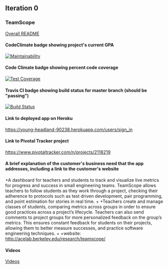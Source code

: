 ## Iteration 0


### TeamScope
[Overall README](./iterations/README.md)
#### CodeClimate badge showing project's current GPA
 [![Maintainability](https://api.codeclimate.com/v1/badges/0fc061899e0596b63f9f/maintainability)](https://codeclimate.com/github/PeijieLi/cs169projectscope/maintainability)
#### Code Climate badge showing percent code coverage
 [![Test Coverage](https://codeclimate.com/github/PeijieLi/cs169projectscope/badges/coverage.svg)](https://codeclimate.com/github/PeijieLi/cs169projectscope/coverage)

#### Travis CI badge showing build status for master branch (should be "passing")
[![Build Status](https://travis-ci.org/PeijieLi/cs169projectscope.svg?branch=master)](https://travis-ci.org/PeijieLi/projectscope)
#### Link to deployed app on Heroku
https://young-headland-90238.herokuapp.com/users/sign_in
#### Link to Pivotal Tracker project
https://www.pivotaltracker.com/n/projects/2118219
#### A brief explanation of the customer's business need that the app addresses, including a link to the customer's website
+A dashboard for teachers and students to track and visualize live metrics for progress and success in small engineering teams. TeamScope allows teachers to follow students as they work through a project, checking their adherence to protocols such as test driven development, pair programming, and point estimation for stories in real time. 
 +
 +Teachers create and manage classes of students, comparing metrics across groups in order to ensure good practices across a project’s lifecycle. Teachers can also send comments to project groups for more personalized feedback on the group’s metrics. This ensures constant feedback for students on their projects, allowing them to better measure successes, and practice software engineering techniques.
 +
 +website: http://acelab.berkeley.edu/research/teamscope/

#### Videos
[Videos](./iterations/iter0.md)


